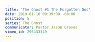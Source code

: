 ```yaml
---
title: 'The Ghost #1 The Forgotten God'
date: 2019-01-10 09:39:00 -08:00
position: 5
series: The Ghost
communicator: Pastor Jason Graves
vimeo_id: 296433349
---
```


